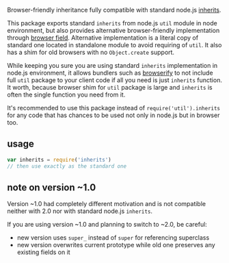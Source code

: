 Browser-friendly inheritance fully compatible with standard node.js
[inherits](http://nodejs.org/api/util.html#util_util_inherits_constructor_superconstructor).

This package exports standard `inherits` from node.js `util` module in
node environment, but also provides alternative browser-friendly
implementation through [browser
field](https://gist.github.com/shtylman/4339901). Alternative
implementation is a literal copy of standard one located in standalone
module to avoid requiring of `util`. It also has a shim for old
browsers with no `Object.create` support.

While keeping you sure you are using standard `inherits`
implementation in node.js environment, it allows bundlers such as
[browserify](https://github.com/substack/node-browserify) to not
include full `util` package to your client code if all you need is
just `inherits` function. It worth, because browser shim for `util`
package is large and `inherits` is often the single function you need
from it.

It's recommended to use this package instead of
`require('util').inherits` for any code that has chances to be used
not only in node.js but in browser too.

## usage

```js
var inherits = require('inherits')
// then use exactly as the standard one
```

## note on version ~1.0

Version ~1.0 had completely different motivation and is not compatible
neither with 2.0 nor with standard node.js `inherits`.

If you are using version ~1.0 and planning to switch to ~2.0, be
careful:

- new version uses `super_` instead of `super` for referencing
  superclass
- new version overwrites current prototype while old one preserves any
  existing fields on it
